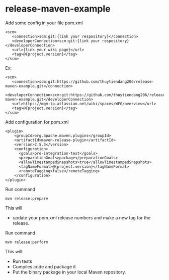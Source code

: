 # release-maven-example

Add some config in your file pom.xml 

    <scm>
       <connection>scm:git:{link your respository}</connection>
       <developerConnection>scm:git:{link your respository}</developerConnection>
       <url>{link your wiki page}</url>
       <tag>@{project.version}</tag>
    </scm>

Ex:
  
    <scm>
       <connection>scm:git:https://github.com/thuytiendang206/release-maven-example.git</connection>
       <developerConnection>scm:git:https://github.com/thuytiendang206/release-maven-example.git</developerConnection>
       <url>https://mgm-tp.atlassian.net/wiki/spaces/WFG/overview</url>
       <tag>@{project.version}</tag>
    </scm>
    
    
Add configuration for pom.xml

    <plugin>
        <groupId>org.apache.maven.plugins</groupId>
        <artifactId>maven-release-plugin</artifactId>
        <version>2.5.3</version>
        <configuration>
          <goals>pre-integration-test</goals>
          <preparationGoals>package</preparationGoals>
          <allowTimestampedSnapshots>true</allowTimestampedSnapshots>
          <tagNameFormat>@{project.version}</tagNameFormat>
          <remoteTagging>false</remoteTagging>
        </configuration>
    </plugin>
    

Run command

    mvn release:prepare

This will 
- update your pom.xml release numbers and make a new tag for the release.

Run command
 
    mvn release:perform
 
     
This will:
- Run tests
- Compiles code and package it
- Put the binary package in your local Maven repository.
